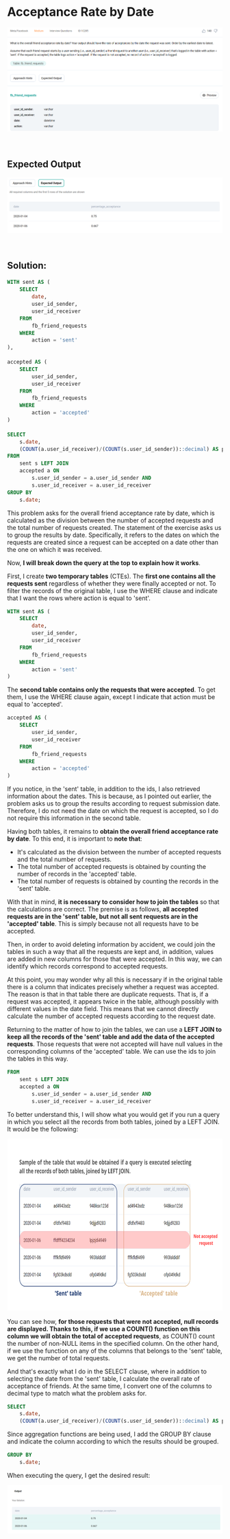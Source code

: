 # Acceptance Rate by Date

<div id="header" align="center">
  <img src="https://github.com/MartaCasdelg/StrataScratch-SQL-Challenges/blob/main/Medium/Images/acceptance_rate_by_date_1.png" />
</div>

&nbsp;


## Expected Output

<div id="header" align="center">
  <img src="https://github.com/MartaCasdelg/StrataScratch-SQL-Challenges/blob/main/Medium/Images/acceptance_rate_by_date_2.png" />
</div>

&nbsp;


## Solution:

```sql
WITH sent AS (
    SELECT
        date,
        user_id_sender,
        user_id_receiver
    FROM 
        fb_friend_requests
    WHERE
        action = 'sent'
),

accepted AS (
    SELECT
        user_id_sender,
        user_id_receiver
    FROM 
        fb_friend_requests
    WHERE
        action = 'accepted'
)

SELECT
    s.date,
    (COUNT(a.user_id_receiver)/(COUNT(s.user_id_sender))::decimal) AS percentage_acceptance
FROM
    sent s LEFT JOIN
    accepted a ON 
        s.user_id_sender = a.user_id_sender AND
        s.user_id_receiver = a.user_id_receiver
GROUP BY
    s.date;
```

This problem asks for the overall friend acceptance rate by date, which is calculated as the division between the number of accepted requests and the total number of requests created. The statement of the exercise asks us to group the results by date. Specifically, it refers to the dates on which the requests are created since a request can be accepted on a date other than the one on which it was received.

Now, **I will break down the query at the top to explain how it works**.

First, I create **two temporary tables** (CTEs). The **first one contains all the requests sent** regardless of whether they were finally accepted or not. To filter the records of the original table, I use the WHERE clause and indicate that I want the rows where action is equal to 'sent'.

```sql
WITH sent AS (
    SELECT
        date,
        user_id_sender,
        user_id_receiver
    FROM 
        fb_friend_requests
    WHERE
        action = 'sent'
)
```

The **second table contains only the requests that were accepted**. To get them, I use the WHERE clause again, except I indicate that action must be equal to 'accepted'.

```sql
accepted AS (
    SELECT
        user_id_sender,
        user_id_receiver
    FROM 
        fb_friend_requests
    WHERE
        action = 'accepted'
)
```

If you notice, in the 'sent' table, in addition to the ids, I also retrieved information about the dates. This is because, as I pointed out earlier, the problem asks us to group the results according to request submission date. Therefore, I do not need the date on which the request is accepted, so I do not require this information in the second table.

Having both tables, it remains to **obtain the overall friend acceptance rate by date**. To this end, it is important to **note that**:

* It's calculated as the division between the number of accepted requests and the total number of requests.
* The total number of accepted requests is obtained by counting the number of records in the 'accepted' table.
* The total number of requests is obtained by counting the records in the 'sent' table.

With that in mind, **it is necessary to consider how to join the tables** so that the calculations are correct. The premise is as follows, **all accepted requests are in the 'sent' table, but not all sent requests are in the 'accepted' table**. This is simply because not all requests have to be accepted.

Then, in order to avoid deleting information by accident, we could join the tables in such a way that all the requests are kept and, in addition, values are added in new columns for those that were accepted. In this way, we can identify which records correspond to accepted requests.

At this point, you may wonder why all this is necessary if in the original table there is a column that indicates precisely whether a request was accepted. The reason is that in that table there are duplicate requests. That is, if a request was accepted, it appears twice in the table, although possibly with different values in the date field. This means that we cannot directly calculate the number of accepted requests according to the request date.

Returning to the matter of how to join the tables, we can use a **LEFT JOIN to keep all the records of the 'sent' table and add the data of the accepted requests**. Those requests that were not accepted will have null values in the corresponding columns of the 'accepted' table. We can use the ids to join the tables in this way.

```sql
FROM
    sent s LEFT JOIN
    accepted a ON 
        s.user_id_sender = a.user_id_sender AND
        s.user_id_receiver = a.user_id_receiver
```

To better understand this, I will show what you would get if you run a query in which you select all the records from both tables, joined by a LEFT JOIN. It would be the following:

<div id="header" align="center">
  <img src="https://github.com/MartaCasdelg/StrataScratch-SQL-Challenges/blob/main/Medium/Images/acceptance_rate_by_date_3.png" height="400" />
</div>

You can see how, **for those requests that were not accepted, null records are displayed. Thanks to this, if we use a COUNT() function on this column we will obtain the total of accepted requests**, as COUNT() count the number of non-NULL items in the specified column. On the other hand, if we use the function on any of the columns that belongs to the 'sent' table, we get the number of total requests.

And that's exactly what I do in the SELECT clause, where in addition to selecting the date from the 'sent' table, I calculate the overall rate of acceptance of friends. At the same time, I convert one of the columns to decimal type to match what the problem asks for.

```sql
SELECT
    s.date,
    (COUNT(a.user_id_receiver)/(COUNT(s.user_id_sender))::decimal) AS percentage_acceptance
```
Since aggregation functions are being used, I add the GROUP BY clause and indicate the column according to which the results should be grouped.

```sql
GROUP BY
    s.date;
```

When executing the query, I get the desired result:

<div id="header" align="center">
  <img src="https://github.com/MartaCasdelg/StrataScratch-SQL-Challenges/blob/main/Medium/Images/acceptance_rate_by_date_output.png" />
</div>
